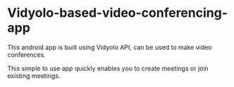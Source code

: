 # VidyoIo-based-video-conferencing-app

This android app is built using VidyoIo API, can be used to make video conferences.

This simple to use app quickly enables you to create meetings or join existing meetings.
